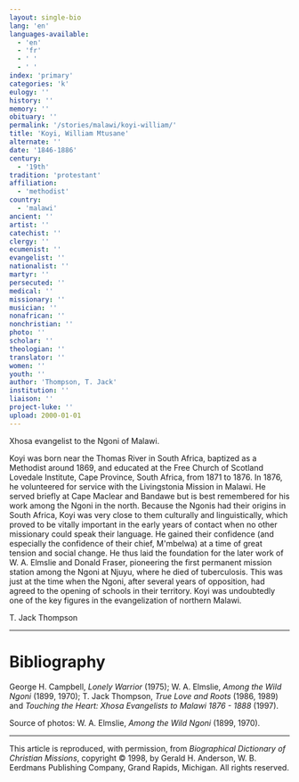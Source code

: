 ```yaml
---
layout: single-bio
lang: 'en'
languages-available:
  - 'en'
  - 'fr'
  - ' '
  - ' '
index: 'primary'
categories: 'k'
eulogy: ''
history: ''
memory: ''
obituary: ''
permalink: '/stories/malawi/koyi-william/'
title: 'Koyi, William Mtusane'
alternate: ''
date: '1846-1886'
century:
  - '19th'
tradition: 'protestant'
affiliation:
  - 'methodist'
country:
  - 'malawi'
ancient: ''
artist: ''
catechist: ''
clergy: ''
ecumenist: ''
evangelist: ''
nationalist: ''
martyr: ''
persecuted: ''
medical: ''
missionary: ''
musician: ''
nonafrican: ''
nonchristian: ''
photo: ''
scholar: ''
theologian: ''
translator: ''
women: ''
youth: ''
author: 'Thompson, T. Jack'
institution: ''
liaison: ''
project-luke: ''
upload: 2000-01-01
---
```



Xhosa evangelist to the Ngoni of Malawi.

Koyi was born near the Thomas River in South Africa, baptized as a Methodist around 1869, and educated at the Free Church of Scotland Lovedale Institute, Cape Province, South Africa, from 1871 to 1876. In 1876, he volunteered for service with the Livingstonia Mission in Malawi. He served briefly at Cape Maclear and Bandawe but is best remembered for his work among the Ngoni in the north. Because the Ngonis had their origins in South Africa, Koyi was very close to them culturally and linguistically, which proved to be vitally important in the early years of contact when no other missionary could speak their language. He gained their confidence (and especially the confidence of their chief, M'mbelwa) at a time of great tension and social change. He thus laid the foundation for the later work of W. A. Elmslie and Donald  Fraser, pioneering the first permanent mission station among the Ngoni at Njuyu, where he died of tuberculosis. This was just at the time when the Ngoni, after several years of opposition, had agreed to the opening of schools in their territory. Koyi was undoubtedly one of the key figures in the evangelization of northern Malawi.

T. Jack Thompson

---

# Bibliography

George H. Campbell, *Lonely Warrior* (1975); W. A. Elmslie, *Among the Wild Ngoni* (1899, 1970); T. Jack Thompson, *True Love and Roots* (1986, 1989) and *Touching the Heart: Xhosa Evangelists to Malawi 1876 - 1888* (1997).

Source of photos: W. A. Elmslie, *Among the Wild Ngoni* (1899, 1970).

---

This article is reproduced, with permission, from *Biographical Dictionary of Christian Missions*,   copyright &copy; 1998, by Gerald H. Anderson, W. B. Eerdmans Publishing Company, Grand Rapids, Michigan.  All rights reserved.
